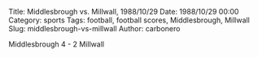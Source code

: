 Title: Middlesbrough vs. Millwall, 1988/10/29
Date: 1988/10/29 00:00
Category: sports
Tags: football, football scores, Middlesbrough, Millwall
Slug: middlesbrough-vs-millwall
Author: carbonero


Middlesbrough 4 - 2 Millwall
